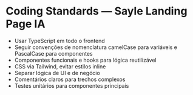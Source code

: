 # Coding Standards — Sayle Landing Page IA

- Usar TypeScript em todo o frontend
- Seguir convenções de nomenclatura camelCase para variáveis e PascalCase para componentes
- Componentes funcionais e hooks para lógica reutilizável
- CSS via Tailwind, evitar estilos inline
- Separar lógica de UI e de negócio
- Comentários claros para trechos complexos
- Testes unitários para componentes principais 